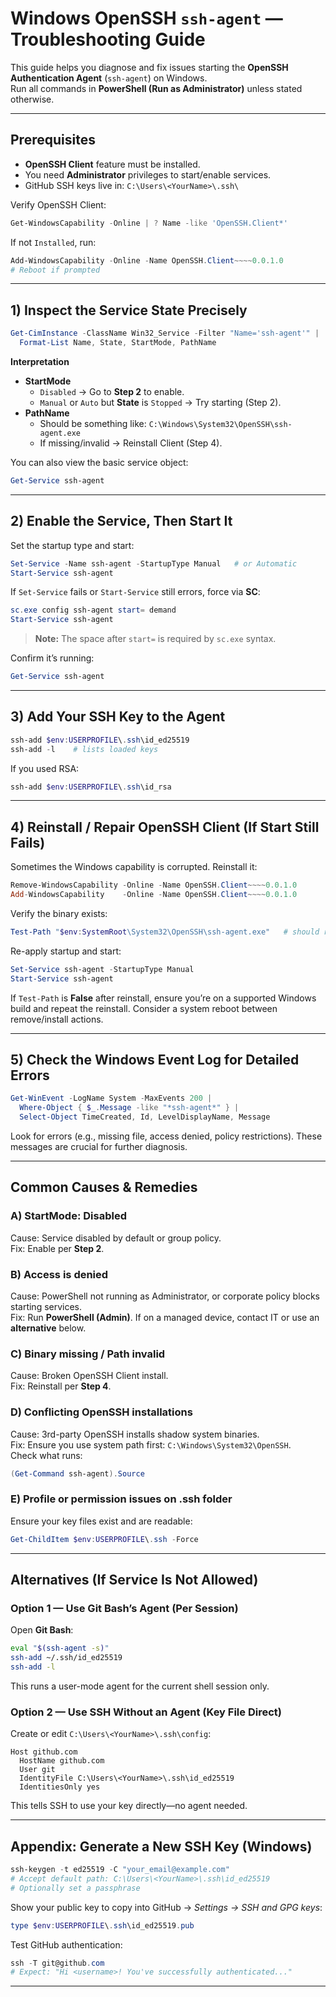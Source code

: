 # Windows OpenSSH `ssh-agent` — Troubleshooting Guide

This guide helps you diagnose and fix issues starting the **OpenSSH Authentication Agent** (`ssh-agent`) on Windows.  
Run all commands in **PowerShell (Run as Administrator)** unless stated otherwise.

---

## Prerequisites

- **OpenSSH Client** feature must be installed.
- You need **Administrator** privileges to start/enable services.
- GitHub SSH keys live in: `C:\Users\<YourName>\.ssh\`

Verify OpenSSH Client:
```powershell
Get-WindowsCapability -Online | ? Name -like 'OpenSSH.Client*'
```
If not `Installed`, run:
```powershell
Add-WindowsCapability -Online -Name OpenSSH.Client~~~~0.0.1.0
# Reboot if prompted
```

---

## 1) Inspect the Service State Precisely

```powershell
Get-CimInstance -ClassName Win32_Service -Filter "Name='ssh-agent'" |
  Format-List Name, State, StartMode, PathName
```
**Interpretation**
- **StartMode**  
  - `Disabled` → Go to **Step 2** to enable.  
  - `Manual` or `Auto` but **State** is `Stopped` → Try starting (Step 2).
- **PathName**  
  - Should be something like: `C:\Windows\System32\OpenSSH\ssh-agent.exe`  
  - If missing/invalid → Reinstall Client (Step 4).

You can also view the basic service object:
```powershell
Get-Service ssh-agent
```

---

## 2) Enable the Service, Then Start It

Set the startup type and start:
```powershell
Set-Service -Name ssh-agent -StartupType Manual   # or Automatic
Start-Service ssh-agent
```

If `Set-Service` fails or `Start-Service` still errors, force via **SC**:
```powershell
sc.exe config ssh-agent start= demand
Start-Service ssh-agent
```
> **Note:** The space after `start=` is required by `sc.exe` syntax.

Confirm it’s running:
```powershell
Get-Service ssh-agent
```

---

## 3) Add Your SSH Key to the Agent

```powershell
ssh-add $env:USERPROFILE\.ssh\id_ed25519
ssh-add -l    # lists loaded keys
```
If you used RSA:
```powershell
ssh-add $env:USERPROFILE\.ssh\id_rsa
```

---

## 4) Reinstall / Repair OpenSSH Client (If Start Still Fails)

Sometimes the Windows capability is corrupted. Reinstall it:

```powershell
Remove-WindowsCapability -Online -Name OpenSSH.Client~~~~0.0.1.0
Add-WindowsCapability    -Online -Name OpenSSH.Client~~~~0.0.1.0
```

Verify the binary exists:
```powershell
Test-Path "$env:SystemRoot\System32\OpenSSH\ssh-agent.exe"   # should return True
```
Re-apply startup and start:
```powershell
Set-Service ssh-agent -StartupType Manual
Start-Service ssh-agent
```

If `Test-Path` is **False** after reinstall, ensure you’re on a supported Windows build and repeat the reinstall. Consider a system reboot between remove/install actions.

---

## 5) Check the Windows Event Log for Detailed Errors

```powershell
Get-WinEvent -LogName System -MaxEvents 200 |
  Where-Object { $_.Message -like "*ssh-agent*" } |
  Select-Object TimeCreated, Id, LevelDisplayName, Message
```
Look for errors (e.g., missing file, access denied, policy restrictions). These messages are crucial for further diagnosis.

---

## Common Causes & Remedies

### A) **StartMode: Disabled**
Cause: Service disabled by default or group policy.  
Fix: Enable per **Step 2**.

### B) **Access is denied**
Cause: PowerShell not running as Administrator, or corporate policy blocks starting services.  
Fix: Run **PowerShell (Admin)**. If on a managed device, contact IT or use an **alternative** below.

### C) **Binary missing / Path invalid**
Cause: Broken OpenSSH Client install.  
Fix: Reinstall per **Step 4**.

### D) **Conflicting OpenSSH installations**
Cause: 3rd-party OpenSSH installs shadow system binaries.  
Fix: Ensure you use system path first: `C:\Windows\System32\OpenSSH`.  
Check what runs:
```powershell
(Get-Command ssh-agent).Source
```

### E) **Profile or permission issues on .ssh folder**
Ensure your key files exist and are readable:
```powershell
Get-ChildItem $env:USERPROFILE\.ssh -Force
```

---

## Alternatives (If Service Is Not Allowed)

### Option 1 — Use Git Bash’s Agent (Per Session)
Open **Git Bash**:
```bash
eval "$(ssh-agent -s)"
ssh-add ~/.ssh/id_ed25519
ssh-add -l
```
This runs a user-mode agent for the current shell session only.

### Option 2 — Use SSH Without an Agent (Key File Direct)
Create or edit `C:\Users\<YourName>\.ssh\config`:
```
Host github.com
  HostName github.com
  User git
  IdentityFile C:\Users\<YourName>\.ssh\id_ed25519
  IdentitiesOnly yes
```
This tells SSH to use your key directly—no agent needed.

---

## Appendix: Generate a New SSH Key (Windows)

```powershell
ssh-keygen -t ed25519 -C "your_email@example.com"
# Accept default path: C:\Users\<YourName>\.ssh\id_ed25519
# Optionally set a passphrase
```
Show your public key to copy into GitHub → *Settings → SSH and GPG keys*:
```powershell
type $env:USERPROFILE\.ssh\id_ed25519.pub
```

Test GitHub authentication:
```powershell
ssh -T git@github.com
# Expect: "Hi <username>! You've successfully authenticated..."
```

---

